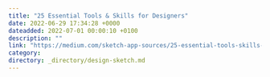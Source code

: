```yaml
---
title: "25 Essential Tools & Skills for Designers"
date: 2022-06-29 17:34:28 +0000
dateadded: 2022-07-01 00:00:10 +0100
description: ""
link: "https://medium.com/sketch-app-sources/25-essential-tools-skills-for-designers-30c86c899cf3?source=rss----d23119b14977---4"
category:
directory: _directory/design-sketch.md
---
```

